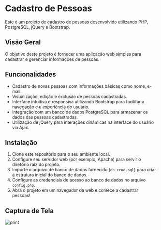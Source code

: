 # Cadastro de Pessoas
Este é um projeto de cadastro de pessoas desenvolvido utilizando PHP, PostgreSQL, jQuery e Bootstrap.

## Visão Geral
O objetivo deste projeto é fornecer uma aplicação web simples para cadastrar e gerenciar informações de pessoas.

## Funcionalidades
- Cadastro de novas pessoas com informações básicas como nome, e-mail.
- Visualização, edição e exclusão de pessoas cadastradas.
- Interface intuitiva e responsiva utilizando Bootstrap para facilitar a navegação e a experiência do usuário.
- Integração com um banco de dados PostgreSQL para armazenar os dados das pessoas cadastradas.
- Utilização de jQuery para interações dinâmicas na interface do usuário via Ajax.

## Instalação
1. Clone este repositório para o seu ambiente local.
2. Configure seu servidor web (por exemplo, Apache) para servir o diretório raiz do projeto.
3. Importe o arquivo de banco de dados fornecido (`db_crud.sql`) para criar a estrutura inicial do banco de dados.
4. Configure as credenciais de acesso ao banco de dados no arquivo `config.php`.
5. Abra o projeto em um navegador da web e comece a cadastrar pessoas!

## Captura de Tela
![print](https://github.com/gustavoorlandomachadosilva/CadastroDePessoas/assets/109483757/244242b5-1e51-4cf2-83b9-e31c2872e70a)


